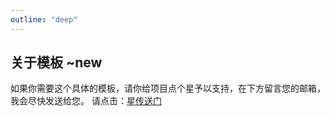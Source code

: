 ```yaml
---
outline: "deep"
---
```


## 关于模板 ~new

如果你需要这个具体的模板，请你给项目点个星予以支持，在下方留言您的邮箱，我会尽快发送给您。 请点击：[星传送门](https://github.com/ChenyCHENYU/Robot_Admin)

<ImgPreview src="manage/ui/2.png" title="ui设计师考核表" :blur="true"/>
